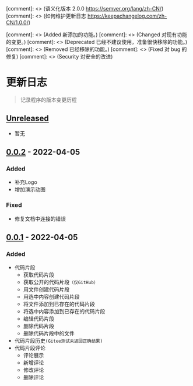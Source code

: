 [comment]: <> (语义化版本 2.0.0 https://semver.org/lang/zh-CN/) [comment]: <> (如何维护更新日志 https://keepachangelog.com/zh-CN/1.0.0/)

[comment]: <> (Added 新添加的功能。) [comment]: <> (Changed 对现有功能的变更。) [comment]: <> (Deprecated 已经不建议使用，准备很快移除的功能。) [comment]: <> (Removed 已经移除的功能。) [comment]: <> (Fixed 对 bug 的修复) [comment]: <> (Security 对安全的改进)

# 更新日志

> 记录程序的版本变更历程

## [Unreleased]

-   暂无
## [0.0.2] - 2022-04-05

### Added
- 补充Logo
- 增加演示动图
### Fixed
- 修复文档中连接的错误

## [0.0.1] - 2022-04-05

### Added

-   代码片段
    -   获取代码片段
    -   获取公开的代码片段`（仅GitHub）`
    -   用文件创建代码片段
    -   用选中内容创建代码片段
    -   将文件添加到已存在的代码片段
    -   将选中内容添加到已存在的代码片段
    -   编辑代码片段
    -   删除代码片段
    -   删除代码片段中的文件
-   代码片段历史`(Gitee测试未返回正确结果)`
-   代码片段评论
    -   评论展示
    -   新增评论
    -   修改评论
    -   删除评论

[unreleased]: https://github.com/wanglong126/vscode-ldggist/compare/v1.0.0...HEAD
[0.0.2]: https://github.com/wanglong126/vscode-ldggist/compare/v0.0.1...v0.0.2
[0.0.1]: https://github.com/wanglong126/vscode-ldggist/releases/tag/v0.0.1
